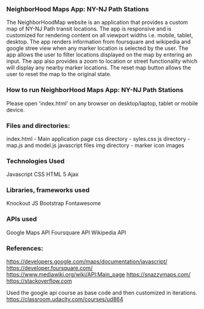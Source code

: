 ### NeighborHood Maps App: NY-NJ Path Stations
The NeighborHoodMap website is an application that provides a custom map of NY-NJ Path transit locations.
The app is responsive and is customized for rendering content on all viewport widths i.e. mobile, tablet, desktop. 
The app renders information from foursquare and wikipedia and google stree view when any marker location is selected by the user.
The app allows the user to filter locations displayed on the map by entering an input.
The app also provides a zoom to location or street functionality which will display any nearby marker locations.
The reset map button allows the user to reset the map to the original state.


### How to run NeighborHood Maps App: NY-NJ Path Stations
Please open 'index.html' on any browser on desktop/laptop, tablet or mobile device.


### Files and directories:
index.html - Main application page
css directory - syles.css
js directory - map.js and model.js javascript files
img directory - marker icon images

### Technologies Used
Javascript
CSS
HTML 5
Ajax

### Libraries, frameworks used
Knockout JS
Bootstrap
Fontawesome

### APIs used
Google Maps API
Foursquare API
Wikipedia API


### References:
https://developers.google.com/maps/documentation/javascript/
https://developer.foursquare.com/
https://www.mediawiki.org/wiki/API:Main_page
https://snazzymaps.com/
https://stackoverflow.com

Used the google api course as base code and then customized in iterations.
https://classroom.udacity.com/courses/ud864
